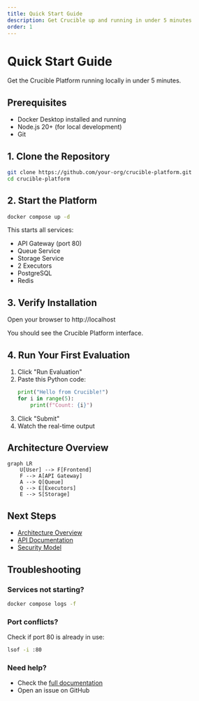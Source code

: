 ```yaml
---
title: Quick Start Guide
description: Get Crucible up and running in under 5 minutes
order: 1
---
```


# Quick Start Guide

Get the Crucible Platform running locally in under 5 minutes.

## Prerequisites

- Docker Desktop installed and running
- Node.js 20+ (for local development)
- Git

## 1. Clone the Repository

```bash
git clone https://github.com/your-org/crucible-platform.git
cd crucible-platform
```

## 2. Start the Platform

```bash
docker compose up -d
```

This starts all services:
- API Gateway (port 80)
- Queue Service 
- Storage Service
- 2 Executors
- PostgreSQL
- Redis

## 3. Verify Installation

Open your browser to http://localhost

You should see the Crucible Platform interface.

## 4. Run Your First Evaluation

1. Click "Run Evaluation"
2. Paste this Python code:
   ```python
   print("Hello from Crucible!")
   for i in range(5):
       print(f"Count: {i}")
   ```
3. Click "Submit"
4. Watch the real-time output

## Architecture Overview

```mermaid
graph LR
    U[User] --> F[Frontend]
    F --> A[API Gateway]
    A --> Q[Queue]
    Q --> E[Executors]
    E --> S[Storage]
```

## Next Steps

- [Architecture Overview](/docs/architecture/platform-overview)
- [API Documentation](/docs/api/endpoints)
- [Security Model](/docs/security/containers)

## Troubleshooting

### Services not starting?
```bash
docker compose logs -f
```

### Port conflicts?
Check if port 80 is already in use:
```bash
lsof -i :80
```

### Need help?
- Check the [full documentation](/docs)
- Open an issue on GitHub